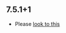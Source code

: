 ## 7.5.1+1

- Please [look to this](https://dooboolab.github.io/flutter_sound/book/CHANGELOG.html)

